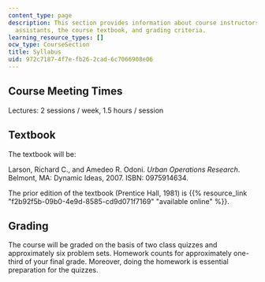 ```yaml
---
content_type: page
description: This section provides information about course instructors and teaching
  assistants, the course textbook, and grading criteria.
learning_resource_types: []
ocw_type: CourseSection
title: Syllabus
uid: 972c7187-4f7e-fb26-2cad-6c7066908e06
---
```


Course Meeting Times
--------------------

Lectures: 2 sessions / week, 1.5 hours / session

Textbook
--------

The textbook will be:

Larson, Richard C., and Amedeo R. Odoni. _Urban Operations Research_. Belmont, MA: Dynamic Ideas, 2007. ISBN: 0975914634.

The prior edition of the textbook (Prentice Hall, 1981) is {{% resource_link "f2b92f5b-09b0-4e9d-8585-cd9d071f7169" "available online" %}}.

Grading
-------

The course will be graded on the basis of two class quizzes and approximately six problem sets. Homework counts for approximately one-third of your final grade. Moreover, doing the homework is essential preparation for the quizzes.